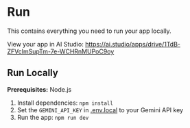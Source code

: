 # Run

This contains everything you need to run your app locally.

View your app in AI Studio: https://ai.studio/apps/drive/1TdB-ZFVclmSupTm-7e-WCHRnMUPoC9oy

## Run Locally

**Prerequisites:**  Node.js


1. Install dependencies:
   `npm install`
2. Set the `GEMINI_API_KEY` in [.env.local](.env.local) to your Gemini API key
3. Run the app:
   `npm run dev`
